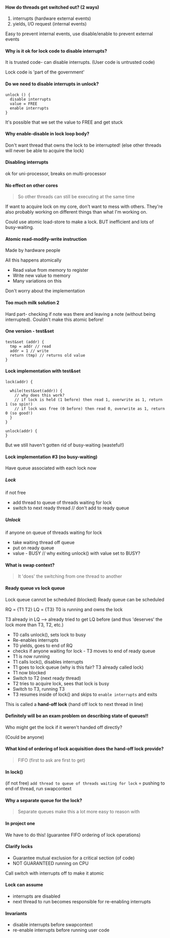 #### How do threads get switched out? (2 ways)
1. interrupts (hardware external events)
2. yields, I/O request (internal events)

Easy to prevent internal events, use disable/enable to prevent external events

#### Why is it ok for lock code to disable interrupts?

It is trusted code- can disable interrupts. (User code is untrusted code)

Lock code is 'part of the government'

#### Do we need to disable interrupts in unlock?

```
unlock () {
  disable interrupts
  value = FREE
  enable interrupts
}
```

It's possible that we set the value to FREE and get stuck

#### Why enable-disable in lock loop body?

Don't want thread that owns the lock to be interrupted! (else other threads will never be able to acquire the lock)

#### Disabling interrupts

ok for uni-processor, breaks on multi-processor

#### No effect on other cores 
> So other threads can still be executing at the same time

If want to acquire lock on my core, don't want to mess with others. They're also probably working on different things than what I'm working on.

Could use atomic load-store to make a lock. BUT inefficient and lots of busy-waiting.

#### Atomic read-modify-write instruction
Made by hardware people

All this happens atomically
* Read value from memory to register
* Write new value to memory
* Many variations on this

Don't worry about the implementation

#### Too much milk solution 2

Hard part- checking if note was there and leaving a note (without being interrupted). Couldn't make this atomic before!

#### One version - test&set

```
test&set (addr) {
  tmp = addr // read
  addr = 1 // write
  return (tmp) // returns old value
}
```

#### Lock implementation with test&set

```
lock(addr) {

  while(test&set(addr)) {
    // why does this work?
    // if lock is held (1 before) then read 1, overwrite as 1, return 1 (so spin!)
    // if lock was free (0 before) then read 0, overwrite as 1, return 0 (so good!)
  }
}

unlock(addr) {
}

```
But we still haven't gotten rid of busy-waiting (wasteful!)

#### Lock implementation #3 (no busy-waiting)

Have queue associated with each lock now 

##### Lock

if not free
* add thread to queue of threads waiting for lock
* switch to next ready thread // don't add to ready queue

##### Unlock

if anyone on queue of threads waiting for lock
* take waiting thread off queue
* put on ready queue
* value - BUSY // why exiting unlock() with value set to BUSY?

#### What is swap context?
> It 'does' the switching from one thread to another

#### Ready queue vs lock queue

Lock queue cannot be scheduled (blocked)
Ready queue can be scheduled

RQ = {T1 T2}
LQ = {T3}
T0 is running and owns the lock

T3 already in LQ --> already tried to get LQ before (and thus 'deserves' the lock more than T3, T2, etc.)

* T0 calls unlock(), sets lock to busy
* Re-enables interrupts
* T0 yields, goes to end of RQ
* checks if anyone waiting for lock - T3 moves to end of ready queue
* T1 is now running
* T1 calls lock(), disables interrupts
* T1 goes to lock queue (why is this fair? T3 already called lock)
* T1 now blocked
* Switch to T2 (next ready thread)
* T2 tries to acquire lock, sees that lock is busy
* Switch to T3, running T3
* T3 resumes inside of lock() and skips to `enable interrupts` and exits

This is called a **hand-off lock** (hand off lock to next thread in line)

#### Definitely will be an exam problem on describing state of queues!!

Who might get the lock if it weren't handed off directly?

(Could be anyone)

#### What kind of ordering of lock acquisition does the hand-off lock provide?

> FIFO (first to ask are first to get)

#### In lock()

(if not free)
`add thread to queue of threads waiting for lock` = pushing to end of thread, run swapcontext

#### Why a separate queue for the lock?

> Separate queues make this a lot more easy to reason with

#### In project one

We have to do this! (guarantee FIFO ordering of lock operations)

#### Clarify locks

* Guarantee mutual exclusion for a critical section (of code)
* NOT GUARANTEED running on CPU

Call switch with interrupts off to make it atomic

#### Lock can assume
* interrupts are disabled
* next thread to run becomes responsible for re-enabling interrupts

#### Invariants
* disable interrupts before swapcontext
* re-enable interrupts before running user code
